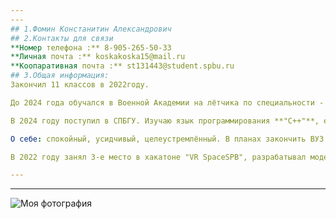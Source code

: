 ```yaml
---
---
## 1.Фомин Констанитин Александрович
## 2.Контакты для связи
**Номер телефона :** 8-905-265-50-33
**Личная почта :** koskakoska15@mail.ru
**Коопаративная почта :** st131443@student.spbu.ru
## 3.Общая информация:
Закончил 11 классов в 2022году.

До 2024 года обучался в Военной Академии на лётчика по специальности - "Вертолёт"

В 2024 году поступил в СПБГУ. Изучаю язык программирования **"C++"**, есть базовые знания языка - **"Python"**

О себе: спокойный, усидчивый, целеустремлённый. В планах закончить ВУЗ и уйти в GameDev.

В 2022 году занял 3-е место в хакатоне "VR SpaceSPB", разрабатывал модели в "Blender".

---
```

---

![**Моя фотография**](https://imgur.com/a/iBgJ9pB)
